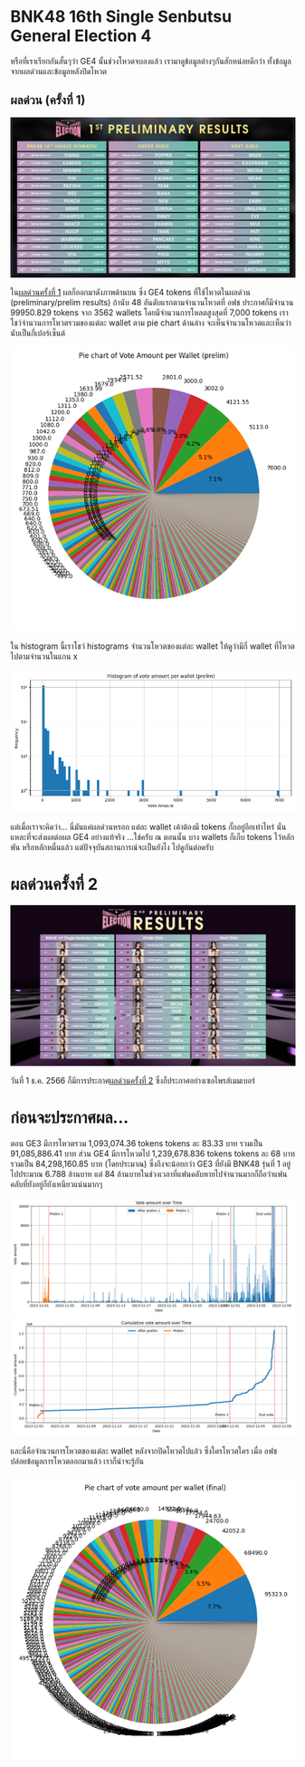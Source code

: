# BNK48 16th Single Senbutsu General Election 4

หรือที่เราเรียกกันสั้นๆว่า GE4 นั้นช่วงโหวตจบลงแล้ว เรามาดูข้อมูลต่างๆกันสักหน่อยดีกว่า ทั้งข้อมูลจากผลด่วนและข้อมูลหลังปิดโหวต

## ผลด่วน (ครั้งที่ 1)

![ผลด่วนครั้งที่ 1](/docs/assets/images/GE4_prelim.jpg)

ใน[ผลด่วนครั้งที่ 1](https://www.facebook.com/photo.php?fbid=920875399397107&set=pb.100044239668761.-2207520000&type=3) ผลก็ออกมาดังภาพด้านบน ซึ่ง GE4 tokens ที่ใช้โหวตในผลด่วน (preliminary/prelim results) ถ้านับ 48 อันดับแรกตามจำนวนโหวตที่ อฟช ประกาศก็มีจำนวน 99950.829 tokens จาก 3562 wallets โดยมีจำนวนการโหลตสูงสุดที่ 7,000 tokens เราโชว์จำนวนการโหวตรวมของแต่ละ wallet ตาม pie chart ด้านล่าง จะเห็นจำนวนโหวตและเห็นว่านับเป็นกี่เปอร์เซ็นต์

![pie chart prelim](/docs/assets/images/piechart_wallet_prelim.png)

ใน histogram นี้เราโชว์ histograms จำนวนโหวตของแต่ละ wallet ให้ดูว่ามีกี่ wallet ที่โหวตไปตามจำนวนในแกน x

![histograms prelim](/docs/assets/images/histogram_prelim.png)

แต่เมื่อเราจะคิดว่า... นี่มันแค่ผลด่วนหรอก แต่ละ wallet เค้าต้องมี tokens กั๊กอยู่อีกเท่าไหร่ นั่นแหละที่จะส่งผลต่อผล GE4 อย่างแท้จริง ...ใช่ครับ ณ ตอนนั้น บาง wallets ก็เก็บ tokens ไว้หลักพัน หรือหลักหมื่นแล้ว แต่ปัจจุบันสถานการณ์จะเป็นยังไง ไปดูกันต่อครับ

# ผลด่วนครั้งที่ 2

![prelim results 2](/docs/assets/images/GE4_prelim_2.jpg)

วันที่ 1 ธ.ค. 2566 ก็มีการประกาศ[ผลด่วนครั้งที่ 2](https://www.facebook.com/photo/?fbid=920875399397107&set=a.331457648338888) ซึ่งก็ประกาศอย่างเซอไพรส์เมมเบอร์ 

# ก่อนจะประกาศผล...

ตอน GE3 มีการโหวตรวม 1,093,074.36 tokens tokens ละ 83.33 บาท รวมเป็น 91,085,886.41 บาท ส่วน GE4 มีการโหวตไป  1,239,678.836 tokens tokens ละ 68 บาท รวมเป็น 84,298,160.85 บาท (โดยประมาณ) ซึ่งถึงจะน้อยกว่า GE3 ที่ยังมี BNK48 รุ่นที่ 1 อยู่ไปประมาณ 6.788 ล้านบาท แต่ 84 ล้านบาทในช่วงเวลาที่แฟนคลับหายไปจำนวนมากก็ถือว่าแฟนคลับที่ยังอยู่ก็ยังเหนียวแน่นมากๆ

![votes over time](docs/assets/images/GE4_transfer_amount.png)
![cumulative votes over time](docs/assets/images/GE4_cumulative_vote.png)

และนี่คือจำนวนการโหวตของแต่ละ wallet หลังจากปิดโหวตไปแล้ว ซึ่งใครโหวตใคร เมื่อ อฟช ปล่อยข้อมูลการโหวตออกมาแล้ว เราก็น่าจะรู้กัน

![pie chart now](docs/assets/images/piechart_vote_wallet_final.png)


